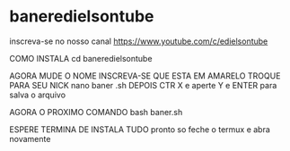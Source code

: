 # baneredielsontube

inscreva-se no nosso canal
https://www.youtube.com/c/edielsontube

COMO INSTALA
cd baneredielsontube

AGORA MUDE O NOME INSCREVA-SE QUE ESTA EM AMARELO TROQUE PARA SEU NICK
nano baner .sh
DEPOIS CTR X e aperte Y e ENTER para salva o arquivo

AGORA O PROXIMO COMANDO
bash baner.sh

ESPERE TERMINA DE INSTALA TUDO
pronto so feche o termux e abra novamente



